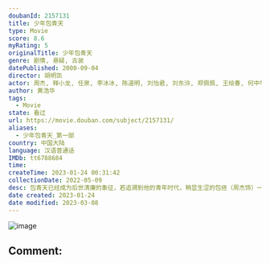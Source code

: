 ```yaml
---
doubanId: 2157131
title: 少年包青天
type: Movie
score: 8.6
myRating: 5
originalTitle: 少年包青天
genre: 剧情, 悬疑, 古装
datePublished: 2000-09-04
director: 胡明凯
actor: 周杰, 释小龙, 任泉, 李冰冰, 陈道明, 刘怡君, 刘东浒, 郑佩佩, 王绘春, 何中华, 高大伟, 言杰, 陆建艺, 党同义, 赵奔, 沈晓蓉, 邓小鸥, 张东升, 张澎, 朱闵, 李胤龙, 法提麦·雅琦, 富大龙, 彭新智, 龚锦堂, 侯江龙, 贾致刚, 张冰, 张雅欣, 傅松
author: 黄浩华
tags:
  - Movie
state: 看过
url: https://movie.douban.com/subject/2157131/
aliases:
  - 少年包青天_第一部
country: 中国大陆
language: 汉语普通话
IMDb: tt6788684
time: 
createTime: 2023-01-24 00:31:42
collectionDate: 2022-05-09
desc: 包青天已经成为后世清廉的象征，若追溯到他的青年时代，稍显生涩的包拯（周杰饰）一心追求着真理，发掘事实真相比功名利禄重要。还在求学准备科举的包拯已是庐州著名的才子，同学中另有一名才子公孙策（任泉饰）...
date created: 2023-01-24
date modified: 2023-03-08
---
```


![image](p2572370108.jpg)

Comment:
---
